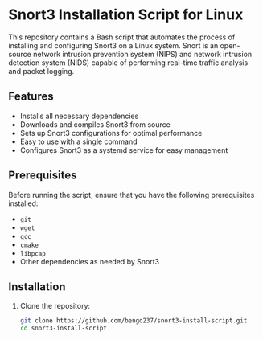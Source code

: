 # Snort3 Installation Script for Linux

This repository contains a Bash script that automates the process of installing and configuring Snort3 on a Linux system. Snort is an open-source network intrusion prevention system (NIPS) and network intrusion detection system (NIDS) capable of performing real-time traffic analysis and packet logging.

## Features
- Installs all necessary dependencies
- Downloads and compiles Snort3 from source
- Sets up Snort3 configurations for optimal performance
- Easy to use with a single command
- Configures Snort3 as a systemd service for easy management

## Prerequisites
Before running the script, ensure that you have the following prerequisites installed:

- `git`
- `wget`
- `gcc`
- `cmake`
- `libpcap`
- Other dependencies as needed by Snort3

## Installation

1. Clone the repository:

   ```bash
   git clone https://github.com/bengo237/snort3-install-script.git
   cd snort3-install-script
